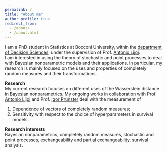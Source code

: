 ```yaml
---
permalink: /
title: "About me"
author_profile: true
redirect_from: 
  - /about/
  - /about.html
---
```


I am a PhD student in Statistics at Bocconi University, within the [department of Decision Sciences](https://www.unibocconi.eu/wps/wcm/connect/Bocconi/SitoPubblico_EN/Navigation+Tree/Home/Faculty+and+Research/Departments/Decision+Sciences/), under the supervision of Prof. [Antonio Lijoi](http://mypage.unibocconi.it/antoniolijoi/).  
I am interested in using the theory of stochastic and point processes to deal with Bayesian nonparametric models and their applications. In particular, my research is mainly focused on the uses and properties of completely random measures and their transformations. 

**Research**  
My current research focuses on different uses of the Wasserstein distance in Bayesian nonparametrics. My ongoing works in collaboration with Prof. [Antonio Lijoi](http://mypage.unibocconi.it/antoniolijoi/) and Prof. [Igor Pr$\text{\"u}$nster](http://didattica.unibocconi.it/mypage/index.php?IdUte=187032&cognome=PRUENSTER&nome=IGOR&urlBackMy=) deal with the measurement of
1. Dependence of vectors of completely random measures;
2. Sensitivity with respect to the choice of hyperparameters in survival models.

**Research interests**  
Bayesian nonparametrics, completely random measures, stochastic and point processes, exchangeability and partial exchangeability, survival analysis.
